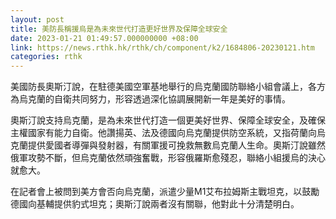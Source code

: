 ```yaml
---
layout: post
title: 美防長稱援烏是為未來世代打造更好世界及保障全球安全
date: 2023-01-21 01:49:57.000000000 +08:00
link: https://news.rthk.hk/rthk/ch/component/k2/1684806-20230121.htm
categories: rthk
---
```


美國防長奧斯汀說，在駐德美國空軍基地舉行的烏克蘭國防聯絡小組會議上，各方為烏克蘭的自衛共同努力，形容透過深化協調展開新一年是美好的事情。

奧斯汀說支持烏克蘭，是為未來世代打造一個更美好世界、保障全球安全，及確保主權國家有能力自衛。他讚揚英、法及德國向烏克蘭提供防空系統，又指荷蘭向烏克蘭提供愛國者導彈與發射器，有關軍援可挽救無數烏克蘭人生命。奧斯汀說雖然俄軍攻勢不斷，但烏克蘭依然頑強奮戰，形容俄羅斯愈殘忍，聯絡小組援烏的決心就愈大。

在記者會上被問到美方會否向烏克蘭，派遣少量M1艾布拉姆斯主戰坦克，以鼓勵德國向基輔提供豹式坦克；奧斯汀說兩者沒有關聯，他對此十分清楚明白。

